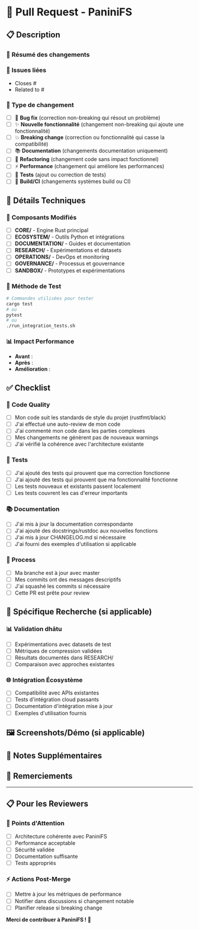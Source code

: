 # 🔄 Pull Request - PaniniFS

## 📋 **Description**

### 🎯 **Résumé des changements**
<!-- Décrivez brièvement ce que cette PR accomplit -->

### 🔗 **Issues liées**
<!-- Utilisez "Closes #123" ou "Fixes #456" pour lier automatiquement -->
- Closes #
- Related to #

### 🧩 **Type de changement**
<!-- Cochez la case appropriée -->
- [ ] 🐛 **Bug fix** (correction non-breaking qui résout un problème)
- [ ] ✨ **Nouvelle fonctionnalité** (changement non-breaking qui ajoute une fonctionnalité)
- [ ] 💥 **Breaking change** (correction ou fonctionnalité qui casse la compatibilité)
- [ ] 📚 **Documentation** (changements documentation uniquement)
- [ ] 🔧 **Refactoring** (changement code sans impact fonctionnel)
- [ ] ⚡ **Performance** (changement qui améliore les performances)
- [ ] 🧪 **Tests** (ajout ou correction de tests)
- [ ] 🔨 **Build/CI** (changements systèmes build ou CI)

## 🔬 **Détails Techniques**

### 📂 **Composants Modifiés**
<!-- Cochez les domaines impactés -->
- [ ] **CORE/** - Engine Rust principal
- [ ] **ECOSYSTEM/** - Outils Python et intégrations
- [ ] **DOCUMENTATION/** - Guides et documentation
- [ ] **RESEARCH/** - Expérimentations et datasets
- [ ] **OPERATIONS/** - DevOps et monitoring
- [ ] **GOVERNANCE/** - Processus et gouvernance
- [ ] **SANDBOX/** - Prototypes et expérimentations

### 🧪 **Méthode de Test**
<!-- Décrivez comment vous avez testé vos changements -->
```bash
# Commandes utilisées pour tester
cargo test
# ou
pytest
# ou
./run_integration_tests.sh
```

### 📊 **Impact Performance**
<!-- Si applicable, fournissez des métriques avant/après -->
- **Avant** : 
- **Après** : 
- **Amélioration** : 

## ✅ **Checklist**

### 🔧 **Code Quality**
- [ ] Mon code suit les standards de style du projet (rustfmt/black)
- [ ] J'ai effectué une auto-review de mon code
- [ ] J'ai commenté mon code dans les parties complexes
- [ ] Mes changements ne génèrent pas de nouveaux warnings
- [ ] J'ai vérifié la cohérence avec l'architecture existante

### 🧪 **Tests**
- [ ] J'ai ajouté des tests qui prouvent que ma correction fonctionne
- [ ] J'ai ajouté des tests qui prouvent que ma fonctionnalité fonctionne
- [ ] Les tests nouveaux et existants passent localement
- [ ] Les tests couvrent les cas d'erreur importants

### 📚 **Documentation**
- [ ] J'ai mis à jour la documentation correspondante
- [ ] J'ai ajouté des docstrings/rustdoc aux nouvelles fonctions
- [ ] J'ai mis à jour CHANGELOG.md si nécessaire
- [ ] J'ai fourni des exemples d'utilisation si applicable

### 🔄 **Process**
- [ ] Ma branche est à jour avec master
- [ ] Mes commits ont des messages descriptifs
- [ ] J'ai squashé les commits si nécessaire
- [ ] Cette PR est prête pour review

## 🔬 **Spécifique Recherche** (si applicable)

### 📊 **Validation dhātu**
- [ ] Expérimentations avec datasets de test
- [ ] Métriques de compression validées
- [ ] Résultats documentés dans RESEARCH/
- [ ] Comparaison avec approches existantes

### 🌐 **Intégration Écosystème**
- [ ] Compatibilité avec APIs existantes
- [ ] Tests d'intégration cloud passants
- [ ] Documentation d'intégration mise à jour
- [ ] Exemples d'utilisation fournis

## 🖼️ **Screenshots/Démo** (si applicable)
<!-- Ajoutez des captures d'écran ou liens vers des démonstrations -->

## 📝 **Notes Supplémentaires**
<!-- Toute information supplémentaire utile aux reviewers -->

## 🙏 **Remerciements**
<!-- Mentionnez les personnes qui ont aidé ou inspiré cette contribution -->

---

## 📋 **Pour les Reviewers**

### 🎯 **Points d'Attention**
- [ ] Architecture cohérente avec PaniniFS
- [ ] Performance acceptable
- [ ] Sécurité validée
- [ ] Documentation suffisante
- [ ] Tests appropriés

### ⚡ **Actions Post-Merge**
- [ ] Mettre à jour les métriques de performance
- [ ] Notifier dans discussions si changement notable
- [ ] Planifier release si breaking change

**Merci de contribuer à PaniniFS ! 🚀**
